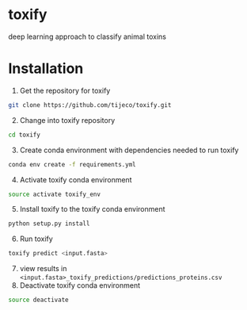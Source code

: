 # toxify
deep learning approach to classify animal toxins

# Installation

1. Get  the repository for toxify
```bash
git clone https://github.com/tijeco/toxify.git
```

2. Change into toxify repository
```bash
cd toxify
```

3. Create conda environment with dependencies needed to run toxify
```bash
conda env create -f requirements.yml
```
4. Activate toxify conda environment
```bash
source activate toxify_env
```
5. Install toxify to the toxify conda environment
```bash
python setup.py install
```
6. Run toxify
```bash
toxify predict <input.fasta>
```
7. view results in ```<input.fasta>_toxify_predictions/predictions_proteins.csv```
8. Deactivate toxify conda environment
```bash
source deactivate
```
